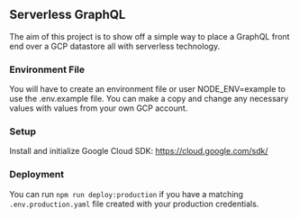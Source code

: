 Serverless GraphQL
------------------

The aim of this project is to show off a simple way to place a GraphQL front end over a GCP datastore all with serverless technology.

### Environment File

You will have to create an environment file or user NODE_ENV=example to use the .env.example file.  You can make a copy and change any necessary values with values from your own GCP account.

### Setup

Install and initialize Google Cloud SDK:
https://cloud.google.com/sdk/

### Deployment

You can run `npm run deploy:production` if you have a matching `.env.production.yaml` file created with your production credentials.
